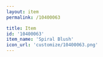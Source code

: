 ```yaml
---
layout: item
permalink: /10400063

title: Item
id: '10400063'
item_name: 'Spiral Blush'
icon_url: 'customize/10400063.png'
---
```

